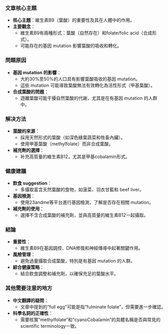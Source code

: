 ### 文章核心主題
- **核心主題**：維生素B9（葉酸）的重要性及其在人體中的作用。
- **主要觀念**：
  - 維生素B9有兩種形式：葉酸（自然存在）和folate/folic acid（合成形式）。
  - 可能存在的基因 mutation 影響葉酸的吸收和轉化。

### 問題原因
- **基因 mutation 的影響**：
  - 大約30%至50%的人口具有影響葉酸吸收的基因 mutation。
  - 這些 mutation 可能導致葉酸無法有效轉化為活性形式（甲基葉酸）。
- **合成葉酸的問題**：
  - 遊離葉酸可能干擾自然葉酸的代謝，尤其是在有基因 mutation 的人群中。

### 解决方法
- **葉酸的來源**：
  - 採用天然形式的葉酸（如深色綠葉蔬菜和牲畜內臟）。
  - 使用甲基葉酸（methylfolate）而非合成葉酸。
- **補充劑的選擇**：
  - 补充高質量的維生素B12，尤其是甲基cobalamin形式。

### 健康建議
- **飲食 suggestion**：
  - 多攝取富含天然葉酸的食物，如菠菜、羽衣甘藍和 beef liver。
- **基因檢測**：
  - 使用23andme等平台進行基因檢測，了解是否存在相關 mutation。
- **補充劑的使用**：
  - 選擇不含合成葉酸的補充劑，並與高質量的維生素B12一起攝取。

### 結論
- **重要性**：
  - 維生素B9在基因調控、DNA修復和神經傳導中起著關鍵作用。
- **風險管理**：
  - 避免過量攝取合成葉酸，特別是有基因 mutation 的人群。
- **綜合健康策略**：
  - 結合飲食調整和補充劑，以確保充足的葉酸水平。

### 其他需要注意的地方
- **中文翻譯的疑問**：
  - 文章中提到的“full egg”可能是指“fulminate folate”，但需要進一步確認。
- **科學名詞的正確性**：
  - 需要核實“methylfolate”和“cyanoCobalamin”的具體名稱是否與常見的scientific terminology一致。
